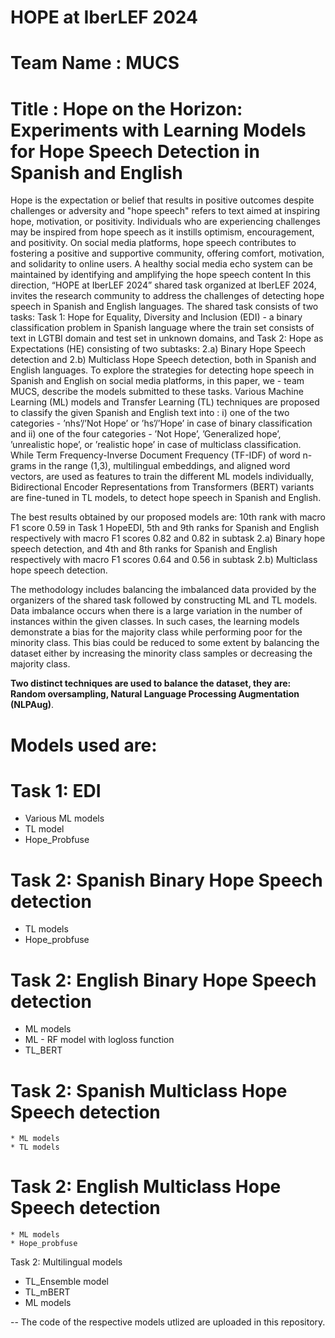 # HOPE at IberLEF 2024
# Team Name : MUCS
# Title : Hope on the Horizon: Experiments with Learning Models for Hope Speech Detection in Spanish and English

Hope is the expectation or belief that results in positive outcomes despite challenges or adversity and "hope speech" refers to text
aimed at inspiring hope, motivation, or positivity. Individuals who are experiencing challenges may be inspired from hope speech
as it instills optimism, encouragement, and positivity. On social media platforms, hope speech contributes to fostering a positive
and supportive community, offering comfort, motivation, and solidarity to online users. 
A healthy social media echo system can be maintained by identifying and amplifying the hope speech content In this direction, “HOPE at IberLEF 2024” shared task organized at IberLEF 2024, invites the research community to address the challenges of detecting hope speech in Spanish and English languages. The shared task consists of two tasks: Task 1: Hope for Equality, Diversity and Inclusion (EDI) - a binary classification problem in Spanish language where the train set consists of text in LGTBI domain and test set in unknown domains, and Task 2: Hope as Expectations (HE) consisting of two subtasks: 2.a) Binary Hope Speech detection and 2.b) Multiclass Hope Speech detection, both in Spanish and English languages. To explore the strategies for detecting hope speech in Spanish and English on social media platforms, in this paper, we - team MUCS, describe the models submitted to these tasks. Various Machine Learning (ML) models and Transfer Learning (TL) techniques are proposed to classify the given Spanish and English text into : i) one of the two categories - ’nhs’/’Not Hope’ or ’hs’/’Hope’ in case of binary classification and ii) one of the four categories - ’Not Hope’, ’Generalized hope’, ’unrealistic hope’, or ’realistic hope’ in case of multiclass classification. While Term Frequency-Inverse Document Frequency (TF-IDF) of word n-grams in the range (1,3), multilingual embeddings, and aligned word vectors, are used as features to train the different ML models individually, Bidirectional Encoder Representations from Transformers (BERT) variants are fine-tuned in TL models, to detect hope speech in Spanish and English.

The best results obtained by our proposed models are: 10th rank with macro F1 score 0.59 in Task 1 HopeEDI, 5th and 9th ranks for
Spanish and English respectively with macro F1 scores 0.82 and 0.82 in subtask 2.a) Binary hope speech detection, and 4th and 8th ranks
for Spanish and English respectively with macro F1 scores 0.64 and 0.56 in subtask 2.b) Multiclass hope speech detection.

The methodology includes balancing the imbalanced data provided by the organizers of the shared task followed by constructing ML and TL models. Data imbalance occurs when there is a large variation in the number of instances within the given classes. In such cases, the learning models demonstrate a bias for the majority class while performing poor for the minority class. This bias could be reduced to
some extent by balancing the dataset either by increasing the minority class samples or decreasing the majority class. 

**Two distinct techniques are used to balance the dataset, they are: Random oversampling, Natural Language Processing Augmentation (NLPAug)**. 

# Models used are:
# Task 1: EDI  
* Various ML models
* TL model
* Hope_Probfuse
# Task 2: Spanish Binary Hope Speech detection 
* TL models
* Hope_probfuse
# Task 2: English Binary Hope Speech detection
  * ML models
  * ML - RF model with logloss function
  * TL_BERT
# Task 2: Spanish Multiclass Hope Speech detection
    * ML models
    * TL models
# Task 2: English Multiclass Hope Speech detection
    * ML models
    * Hope_probfuse
Task 2: Multilingual models
* TL_Ensemble model
* TL_mBERT
* ML models

-- The code of the respective models utlized are uploaded in this repository. 
